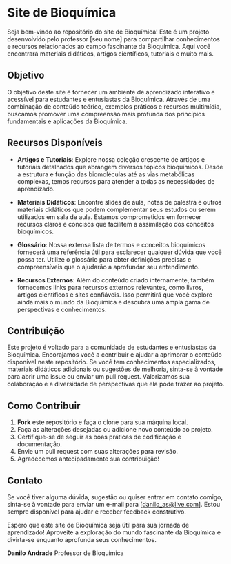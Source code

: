 # Site de Bioquímica

Seja bem-vindo ao repositório do site de Bioquímica! Este é um projeto desenvolvido pelo professor [seu nome] para compartilhar conhecimentos e recursos relacionados ao campo fascinante da Bioquímica. Aqui você encontrará materiais didáticos, artigos científicos, tutoriais e muito mais.

## Objetivo

O objetivo deste site é fornecer um ambiente de aprendizado interativo e acessível para estudantes e entusiastas da Bioquímica. Através de uma combinação de conteúdo teórico, exemplos práticos e recursos multimídia, buscamos promover uma compreensão mais profunda dos princípios fundamentais e aplicações da Bioquímica.

## Recursos Disponíveis

- **Artigos e Tutoriais**: Explore nossa coleção crescente de artigos e tutoriais detalhados que abrangem diversos tópicos bioquímicos. Desde a estrutura e função das biomoléculas até as vias metabólicas complexas, temos recursos para atender a todas as necessidades de aprendizado.

- **Materiais Didáticos**: Encontre slides de aula, notas de palestra e outros materiais didáticos que podem complementar seus estudos ou serem utilizados em sala de aula. Estamos comprometidos em fornecer recursos claros e concisos que facilitem a assimilação dos conceitos bioquímicos.

- **Glossário**: Nossa extensa lista de termos e conceitos bioquímicos fornecerá uma referência útil para esclarecer qualquer dúvida que você possa ter. Utilize o glossário para obter definições precisas e compreensíveis que o ajudarão a aprofundar seu entendimento.

- **Recursos Externos**: Além do conteúdo criado internamente, também fornecemos links para recursos externos relevantes, como livros, artigos científicos e sites confiáveis. Isso permitirá que você explore ainda mais o mundo da Bioquímica e descubra uma ampla gama de perspectivas e conhecimentos.

## Contribuição

Este projeto é voltado para a comunidade de estudantes e entusiastas da Bioquímica. Encorajamos você a contribuir e ajudar a aprimorar o conteúdo disponível neste repositório. Se você tem conhecimentos especializados, materiais didáticos adicionais ou sugestões de melhoria, sinta-se à vontade para abrir uma issue ou enviar um pull request. Valorizamos sua colaboração e a diversidade de perspectivas que ela pode trazer ao projeto.

## Como Contribuir

1. **Fork** este repositório e faça o clone para sua máquina local.
2. Faça as alterações desejadas ou adicione novo conteúdo ao projeto.
3. Certifique-se de seguir as boas práticas de codificação e documentação.
4. Envie um pull request com suas alterações para revisão.
5. Agradecemos antecipadamente sua contribuição!

## Contato

Se você tiver alguma dúvida, sugestão ou quiser entrar em contato comigo, sinta-se à vontade para enviar um e-mail para [danilo_as@live.com]. Estou sempre disponível para ajudar e receber feedback construtivo.

Espero que este site de Bioquímica seja útil para sua jornada de aprendizado! Aproveite a exploração do mundo fascinante da Bioquímica e divirta-se enquanto aprofunda seus conhecimentos.

**Danilo Andrade**
Professor de Bioquímica
